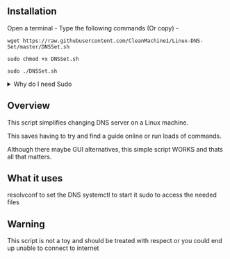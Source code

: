 ## <b>Installation</b>

Open a terminal - Type the following commands (Or copy) -
```
wget https://raw.githubusercontent.com/CleanMachine1/Linux-DNS-Set/master/DNSSet.sh

sudo chmod +x DNSSet.sh

sudo ./DNSSet.sh

```

<details>
<summary>Why do I need Sudo</summary>
due to the files being in /etc/ they often require root access, this means this script will not work if you don't have access to sudo or root
</details>

## Overview

This script simplifies changing DNS server on a Linux machine.

This saves having to try and find a guide online or run loads of commands.

Although there maybe GUI alternatives, this simple script WORKS and thats all that matters.

## What it uses 

resolvconf to set the DNS
systemctl to start it
sudo to access the needed files

## Warning

This script is not a toy and should be treated with respect or you could end up unable to connect to internet
